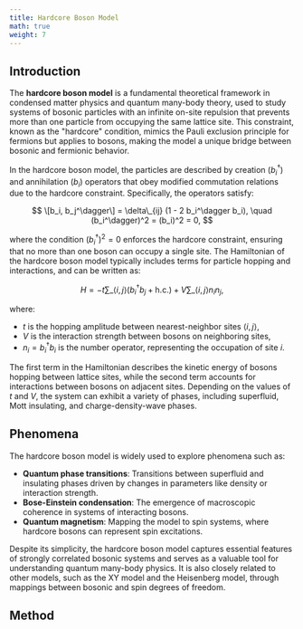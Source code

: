 ```yaml
---
title: Hardcore Boson Model
math: true
weight: 7
---
```


## Introduction

The **hardcore boson model** is a fundamental theoretical framework in condensed matter physics and quantum many-body theory, used to study systems of bosonic particles with an infinite on-site repulsion that prevents more than one particle from occupying the same lattice site. This constraint, known as the "hardcore" condition, mimics the Pauli exclusion principle for fermions but applies to bosons, making the model a unique bridge between bosonic and fermionic behavior.

In the hardcore boson model, the particles are described by creation ($b_i^\dagger$) and annihilation ($b_i$) operators that obey modified commutation relations due to the hardcore constraint. Specifically, the operators satisfy:

$$
\[b_i, b_j^\dagger\] = \delta\_{ij} (1 - 2 b_i^\dagger b_i), \quad (b_i^\dagger)^2 = (b_i)^2 = 0,
$$

where the condition $(b_i^\dagger)^2 = 0$ enforces the hardcore constraint, ensuring that no more than one boson can occupy a single site. The Hamiltonian of the hardcore boson model typically includes terms for particle hopping and interactions, and can be written as:

$$
H = -t \sum\_{\langle i,j \rangle} \left( b_i^\dagger b_j + \text{h.c.} \right) + V \sum\_{\langle i,j \rangle} n_i n_j,
$$

where:
- $t$ is the hopping amplitude between nearest-neighbor sites $\langle i,j \rangle$,
- $V$ is the interaction strength between bosons on neighboring sites,
- $n_i = b_i^\dagger b_i$ is the number operator, representing the occupation of site $i$.

The first term in the Hamiltonian describes the kinetic energy of bosons hopping between lattice sites, while the second term accounts for interactions between bosons on adjacent sites. Depending on the values of $t$ and $V$, the system can exhibit a variety of phases, including superfluid, Mott insulating, and charge-density-wave phases.

## Phenomena
The hardcore boson model is widely used to explore phenomena such as:
- **Quantum phase transitions**: Transitions between superfluid and insulating phases driven by changes in parameters like density or interaction strength.
- **Bose-Einstein condensation**: The emergence of macroscopic coherence in systems of interacting bosons.
- **Quantum magnetism**: Mapping the model to spin systems, where hardcore bosons can represent spin excitations.

Despite its simplicity, the hardcore boson model captures essential features of strongly correlated bosonic systems and serves as a valuable tool for understanding quantum many-body physics. It is also closely related to other models, such as the XY model and the Heisenberg model, through mappings between bosonic and spin degrees of freedom.

## Method

